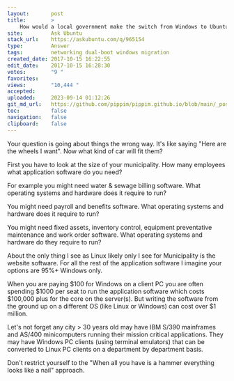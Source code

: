 ```yaml
---
layout:       post
title:        >
    How would a local government make the switch from Windows to Ubuntu?
site:         Ask Ubuntu
stack_url:    https://askubuntu.com/q/965154
type:         Answer
tags:         networking dual-boot windows migration
created_date: 2017-10-15 16:22:55
edit_date:    2017-10-15 16:28:30
votes:        "9 "
favorites:    
views:        "10,444 "
accepted:     
uploaded:     2023-09-14 01:12:26
git_md_url:   https://github.com/pippim/pippim.github.io/blob/main/_posts/2017/2017-10-15-How-would-a-local-government-make-the-switch-from-Windows-to-Ubuntu_.md
toc:          false
navigation:   false
clipboard:    false
---
```


Your question is going about things the wrong way. It's like saying "Here are the wheels I want". Now what kind of car will fit them?

First you have to look at the size of your municipality. How many employees what application software do you need?

For example you might need water & sewage billing software. What operating systems and hardware does it require to run?

You might need payroll and benefits software. What operating systems and hardware does it require to run?

You might need fixed assets, inventory control, equipment preventative maintenance and work order software. What operating systems and hardware do they require to run?

About the only thing I see as Linux likely only I see for Municipality is the website software. For all the rest of the application software I imagine your options are 95%+ Windows only.

When you are paying $100 for Windows on a client PC you are often spending $1000 per seat to run the application software which costs $100,000 plus for the core on the server(s). But writing the software from the ground up on a different OS (like Linux or Windows) can cost over $1 million.

Let's not forget any city > 30 years old may have IBM S/390 mainframes and 
AS/400 minicomputers running their mission critical applications. They may have Windows PC clients (using terminal emulators) that can be converted to Linux PC clients on a department by department basis.

Don't restrict yourself to the "When all you have is a hammer everything looks like a nail" approach.

